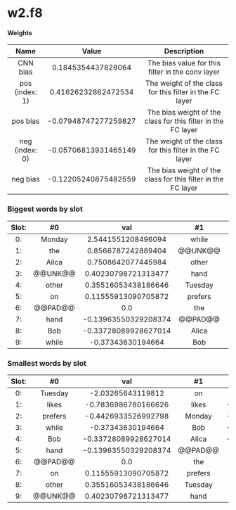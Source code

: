 # w2.f8
#### Weights
Name | Value | Description
:--: | :--: | :--:
CNN bias | 0.1845354437828064 | The bias value for this filter in the conv layer
pos (index: 1) | 0.41626232862472534| The weight of the class for this filter in the FC layer
pos bias | -0.07948747277259827| The bias weight of the class for this filter in the FC layer
neg (index: 0) | -0.05706813931465149| The weight of the class for this filter in the FC layer
neg bias | -0.12205240875482559| The bias weight of the class for this filter in the FC layer
### Biggest words by slot
Slot: |#0 | val | #1 | val
:--: | :--: | :--: | :--: | :--:
0: | Monday | 2.5441551208496094 | while | 2.583733081817627
1: | the | 0.8566787242889404 | @@UNK@@ | 2.475421667098999
2: | Alica | 0.7508642077445984 | other | 1.694380283355713
3: | @@UNK@@ | 0.40230798721313477 | hand | 1.358373761177063
4: | other | 0.35516053438186646 | Tuesday | 0.7395861744880676
5: | on | 0.11555913090705872 | prefers | 0.6829196214675903
6: | @@PAD@@ | 0.0 | the | 0.4247554540634155
7: | hand | -0.13963550329208374 | @@PAD@@ | 0.0
8: | Bob | -0.33728089928627014 | Alica | -0.6817247271537781
9: | while | -0.37343630194664 | Bob | -1.1797850131988525
### Smallest words by slot
Slot: |#0 | val | #1 | val
:--: | :--: | :--: | :--: | :--:
0: | Tuesday | -2.03265643119812 | on | -2.296363353729248
1: | likes | -0.7836986780166626 | likes | -1.5087697505950928
2: | prefers | -0.4426933526992798 | Monday | -1.4559760093688965
3: | while | -0.37343630194664 | Bob | -1.1797850131988525
4: | Bob | -0.33728089928627014 | Alica | -0.6817247271537781
5: | hand | -0.13963550329208374 | @@PAD@@ | 0.0
6: | @@PAD@@ | 0.0 | the | 0.4247554540634155
7: | on | 0.11555913090705872 | prefers | 0.6829196214675903
8: | other | 0.35516053438186646 | Tuesday | 0.7395861744880676
9: | @@UNK@@ | 0.40230798721313477 | hand | 1.358373761177063
